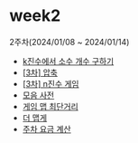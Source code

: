 # week2

2주차(2024/01/08 ~ 2024/01/14)

- [k진수에서 소수 개수 구하기](https://school.programmers.co.kr/learn/courses/30/lessons/92335)
- [[3차] 압축](https://school.programmers.co.kr/learn/courses/30/lessons/17684)
- [[3차] n진수 게임](https://school.programmers.co.kr/learn/courses/30/lessons/17687)
- [모음 사전](https://school.programmers.co.kr/learn/courses/30/lessons/84512)
- [게임 맵 최단거리](https://school.programmers.co.kr/learn/courses/30/lessons/1844)
- [더 맵게](https://school.programmers.co.kr/learn/courses/30/lessons/42626)
- [주차 요금 계산](https://school.programmers.co.kr/learn/courses/30/lessons/92341)
